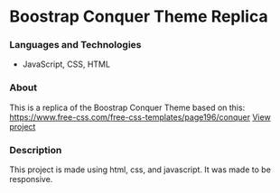 # Boostrap Conquer Theme Replica

### Languages and Technologies

- JavaScript, CSS, HTML

### About

This is a replica of the Boostrap Conquer Theme based on this: https://www.free-css.com/free-css-templates/page196/conquer
[View project](https://cahe1540.github.io/conquer-replica/)

### Description

This project is made using html, css, and javascript. It was made to be responsive.

